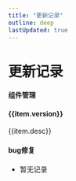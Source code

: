 ```yaml
---
title: "更新记录"
outline: deep
lastUpdated: true
---
```


# 更新记录

<script setup>
const updateList = [
  {
    date: "2025/5/28",
    version: '版本V0.0.3',
    desc:'重构：RaTag组件'
  },
  {
    date: "2025/2/28",
    version: '版本V0.0.2',
    desc:'新增：RaUpload组件'
  },
   {
    date: "2024/11/28",
    version: '版本V0.0.1',
    desc:'新增：RaActbtn、RaDialog、RaEmpty、RaOvertip、RaTag、RaTitle组件'
  },
]
</script>

#### 组件管理

<el-timeline >
  <el-timeline-item v-for="item in updateList"  :timestamp="item.date" placement="top">
    <el-card>
      <h4>{{item.version}}</h4>
      <p>{{item.desc}}</p>
    </el-card>
  </el-timeline-item>
</el-timeline>

#### bug修复

- 暂无记录
